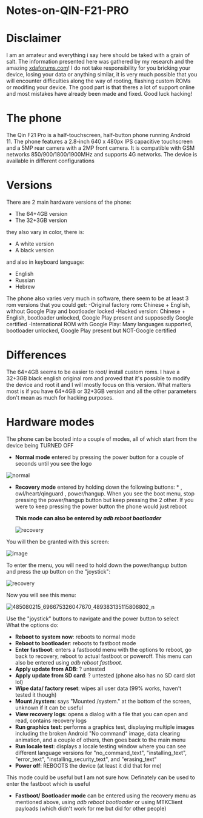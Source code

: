 # Notes-on-QIN-F21-PRO
# Disclaimer
I am an amateur and everything i say here should be taked with a grain of salt.
The information presented here was gathered by my research and the amazing [xdaforums.com](https://xdaforums.com/)!
I do not take responsibility for you bricking your device, losing your data or anything similar,
it is very much possible that you will encounter difficulties along the way of rooting, flashing
custom ROMs or modifing your device. The good part is that theres a lot of support online and most
mistakes have already been made and fixed. Good luck hacking!

# The phone
The Qin F21 Pro is a half-touchscreen, half-button phone running Android 11.
The phone features a 2.8-inch 640 x 480px IPS capacitive touchscreen and a 5MP rear camera with a 2MP front camera.
It is compatible with GSM networks 850/900/1800/1900MHz and supports 4G networks.
The device is available in different configurations

# Versions
There are 2 main hardware versions of the phone:
- The 64+4GB version
- The 32+3GB version

they also vary in color, there is:
- A white version
- A black version

and also in keyboard language:
- English
- Russian
- Hebrew

The phone also varies very much in software, there seem to be at least 3 rom versions that you could get:
-Original factory rom: Chinese + English, without Google Play and bootloader locked
-Hacked version: Chinese + English, bootloader unlocked, Google Play present and supposedly Google certified 
-International ROM with Google Play: Many languages supported, bootloader unlocked, Google Play present but NOT-Google certified

# Differences
The 64+4GB seems to be easier to root/ install custom roms.
I have a 32+3GB black english original rom and proved that it's possible to modify the device and root it and I
will mostly focus on this version. What matters most is if you have 64+4GB or 32+3GB version and all the other parameters don't mean as
much for hacking purposes.

# Hardware modes
The phone can be booted into a couple of modes, all of which start from the device being TURNED OFF
- **Normal mode** entered by pressing the power button for a couple of seconds until you see the logo

![normal](https://github.com/user-attachments/assets/fd88e24c-d9e9-4881-8113-91b7e388cf6f)



- **Recovery mode** entered by holding down the following buttons: * , owl/heart/qinguard , power/hangup. 
  When you see the boot menu, stop pressing the power/hangup button but keep pressing the 2 other.
  If you were to keep pressing the power button the phone would just reboot

  **This mode can also be entered by *adb reboot bootloader***
  
  ![recovery](https://github.com/user-attachments/assets/85496ee0-80f1-4552-ac21-1b2465d80fcf)

 You will then be granted with this screen:

 ![image](https://github.com/user-attachments/assets/51cc821b-59e7-48a0-a0bd-fc692de65811)

 To enter the menu, you will need to hold down the power/hangup button and press the up button on the "joystick":

 ![recovery](https://github.com/user-attachments/assets/a6db75fb-3d77-4a43-ae24-dc5f90d402d2)

 Now you will see this menu:
 
![485080215_696675326047670_489383135115806802_n](https://github.com/user-attachments/assets/243b470e-849d-4587-ae87-5ba379ebf61d)

Use the "joystick" buttons to navigate and the power button to select  
What the options do:  
- **Reboot to system now**: reboots to normal mode  
- **Reboot to bootloader**: reboots to fastboot mode  
- **Enter fastboot**: enters a fastbootd menu with the options to reboot, go back to recovery, reboot to actual fastboot or poweroff. This menu can also be entered using *adb reboot fastboot.*
- **Apply update from ADB**: ? untested  
- **Apply update from SD card**: ? untested (phone also has no SD card slot lol)  
- **Wipe data/ factory reset**: wipes all user data (99% works, haven't tested it though)  
- **Mount /system**: says "Mounted /system." at the bottom of the screen, unknown if it can be useful  
- **View recovery logs**: opens a dialog with a file that you can open and read, contains recovery logs  
- **Run graphics test**: performs a graphics test, displaying multiple images including the broken Android "No command" image, data clearing animation, and a couple of others, then goes back to the main menu  
- **Run locale test**: displays a locale testing window where you can see different language versions for "no_command_text", "installing_text", "error_text", "installing_security_text", and "erasing_text"  
- **Power off**: REBOOTS the device (at least it did that for me)  

This mode could be useful but I am not sure how. Definately can be used to enter the fastboot which is useful



- **Fastboot/ Bootloader mode** can be entered using the recovery menu as mentioned above, using *adb reboot bootloader* or using MTKClient payloads (which didn't work for me but did for other people)
